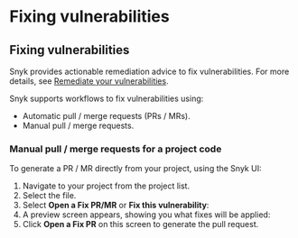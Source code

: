 # Fixing vulnerabilities

##  Fixing vulnerabilities

Snyk provides actionable remediation advice to fix vulnerabilities. For more details, see [Remediate your vulnerabilities](https://support.snyk.io/hc/en-us/articles/360006113798-Remediate-your-vulnerabilities).

Snyk supports workflows to fix vulnerabilities using:

* Automatic pull / merge requests \(PRs / MRs\).
* Manual pull / merge requests.

### Manual pull / merge requests for a project code

To generate a PR / MR directly from your project, using the Snyk UI:

1. Navigate to your project from the project list.
2. Select the file. 
3. Select **Open a Fix PR/MR** or **Fix this vulnerability**: 
4. A preview screen appears, showing you what fixes will be applied: 
5. Click **Open a Fix PR** on this screen to generate the pull request.

